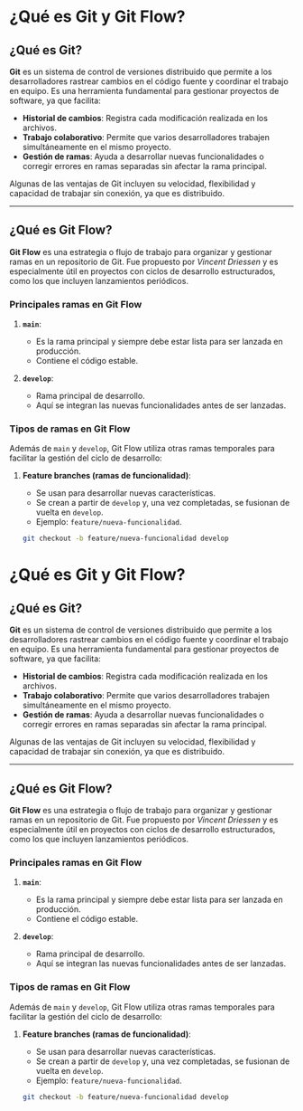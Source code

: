 # ¿Qué es Git y Git Flow?

## ¿Qué es Git?
**Git** es un sistema de control de versiones distribuido que permite a los desarrolladores rastrear cambios en el código fuente y coordinar el trabajo en equipo. Es una herramienta fundamental para gestionar proyectos de software, ya que facilita:

- **Historial de cambios**: Registra cada modificación realizada en los archivos.
- **Trabajo colaborativo**: Permite que varios desarrolladores trabajen simultáneamente en el mismo proyecto.
- **Gestión de ramas**: Ayuda a desarrollar nuevas funcionalidades o corregir errores en ramas separadas sin afectar la rama principal.

Algunas de las ventajas de Git incluyen su velocidad, flexibilidad y capacidad de trabajar sin conexión, ya que es distribuido.

---

## ¿Qué es Git Flow?
**Git Flow** es una estrategia o flujo de trabajo para organizar y gestionar ramas en un repositorio de Git. Fue propuesto por *Vincent Driessen* y es especialmente útil en proyectos con ciclos de desarrollo estructurados, como los que incluyen lanzamientos periódicos.

### Principales ramas en Git Flow
1. **`main`**:
   - Es la rama principal y siempre debe estar lista para ser lanzada en producción.
   - Contiene el código estable.

2. **`develop`**:
   - Rama principal de desarrollo.
   - Aquí se integran las nuevas funcionalidades antes de ser lanzadas.

### Tipos de ramas en Git Flow
Además de `main` y `develop`, Git Flow utiliza otras ramas temporales para facilitar la gestión del ciclo de desarrollo:

1. **Feature branches (ramas de funcionalidad)**:
   - Se usan para desarrollar nuevas características.
   - Se crean a partir de `develop` y, una vez completadas, se fusionan de vuelta en `develop`.
   - Ejemplo: `feature/nueva-funcionalidad`.

   ```bash
   git checkout -b feature/nueva-funcionalidad develop
# ¿Qué es Git y Git Flow?

## ¿Qué es Git?
**Git** es un sistema de control de versiones distribuido que permite a los desarrolladores rastrear cambios en el código fuente y coordinar el trabajo en equipo. Es una herramienta fundamental para gestionar proyectos de software, ya que facilita:

- **Historial de cambios**: Registra cada modificación realizada en los archivos.
- **Trabajo colaborativo**: Permite que varios desarrolladores trabajen simultáneamente en el mismo proyecto.
- **Gestión de ramas**: Ayuda a desarrollar nuevas funcionalidades o corregir errores en ramas separadas sin afectar la rama principal.

Algunas de las ventajas de Git incluyen su velocidad, flexibilidad y capacidad de trabajar sin conexión, ya que es distribuido.

---

## ¿Qué es Git Flow?
**Git Flow** es una estrategia o flujo de trabajo para organizar y gestionar ramas en un repositorio de Git. Fue propuesto por *Vincent Driessen* y es especialmente útil en proyectos con ciclos de desarrollo estructurados, como los que incluyen lanzamientos periódicos.

### Principales ramas en Git Flow
1. **`main`**:
   - Es la rama principal y siempre debe estar lista para ser lanzada en producción.
   - Contiene el código estable.

2. **`develop`**:
   - Rama principal de desarrollo.
   - Aquí se integran las nuevas funcionalidades antes de ser lanzadas.

### Tipos de ramas en Git Flow
Además de `main` y `develop`, Git Flow utiliza otras ramas temporales para facilitar la gestión del ciclo de desarrollo:

1. **Feature branches (ramas de funcionalidad)**:
   - Se usan para desarrollar nuevas características.
   - Se crean a partir de `develop` y, una vez completadas, se fusionan de vuelta en `develop`.
   - Ejemplo: `feature/nueva-funcionalidad`.

   ```bash
   git checkout -b feature/nueva-funcionalidad develop
